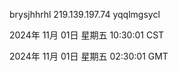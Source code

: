 brysjhhrhl 219.139.197.74 yqqlmgsycl

2024年 11月 01日 星期五 10:30:01 CST

2024年 11月 01日 星期五 02:30:01 GMT

